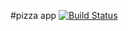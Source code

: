 #pizza app
[![Build Status](https://app.travis-ci.com/Ishmael-sikhikhi/express-starter-app.svg?branch=main)](https://app.travis-ci.com/Ishmael-sikhikhi/express-starter-app)